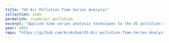 ```yaml
---
title: "US Air Pollution Time Series Analysis"
collection: code
permalink: /code/air_pollution
excerpt: "Applied time-series analysis techniques to the US pollution dataset, by focusing on significant pollutants. Leveraged advanced time-series forecasting approaches (SARIMAX, LSTM) to predict future air pollution trends in California, providing valuable data-driven insights for environmental monitoring and strategic decision-making."
year: 2023
repo: "https://github.com/krakshak/US-Air-pollution-Time-Series-Analysis"
---
```

